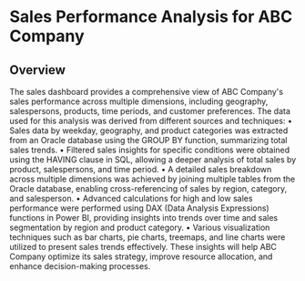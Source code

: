 # Sales Performance Analysis for ABC Company
## Overview

The sales dashboard provides a comprehensive view of ABC Company's sales performance across multiple dimensions, including geography, salespersons, products, time periods, and customer preferences. The data used for this analysis was derived from different sources and techniques:
•	Sales data by weekday, geography, and product categories was extracted from an Oracle database using the GROUP BY function, summarizing total sales trends.
•	Filtered sales insights for specific conditions were obtained using the HAVING clause in SQL, allowing a deeper analysis of total sales by product, salespersons, and time period.
•	A detailed sales breakdown across multiple dimensions was achieved by joining multiple tables from the Oracle database, enabling cross-referencing of sales by region, category, and salesperson.
•	Advanced calculations for high and low sales performance were performed using DAX (Data Analysis Expressions) functions in Power BI, providing insights into trends over time and sales segmentation by region and product category.
•	Various visualization techniques such as bar charts, pie charts, treemaps, and line charts were utilized to present sales trends effectively.
These insights will help ABC Company optimize its sales strategy, improve resource allocation, and enhance decision-making processes.
